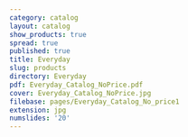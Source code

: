 ```yaml
---
category: catalog
layout: catalog
show_products: true
spread: true
published: true
title: Everyday
slug: products
directory: Everyday
pdf: Everyday_Catalog_NoPrice.pdf
cover: Everyday_Catalog_NoPrice.jpg
filebase: pages/Everyday_Catalog_No_price1
extension: jpg
numslides: '20'
---
```

